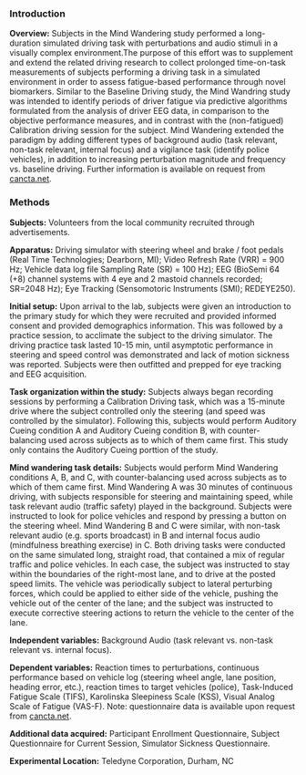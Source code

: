 ### Introduction

**Overview:** Subjects in the Mind Wandering study performed a long-duration simulated driving task with perturbations and audio stimuli in a visually complex environment.The purpose of this effort was to supplement and extend the related driving research to collect prolonged time-on-task measurements of subjects performing a driving task in a simulated environment in order to assess fatigue-based performance through novel biomarkers. Similar to the Baseline Driving study, the Mind Wandring study was intended to identify periods of driver fatigue via predictive algorithms formulated from the analysis of driver EEG data, in comparison to the objective performance measures, and in contrast with the (non-fatigued) Calibration driving session for the subject. Mind Wandering extended the paradigm by adding different types of background audio (task relevant, non-task relevant, internal focus) and a vigilance task (identify police vehicles), in addition to increasing perturbation magnitude and frequency vs. baseline driving. Further information is available on request from [cancta.net](https://cancta.net).


### Methods   

**Subjects:** Volunteers from the local community recruited through advertisements.  
 
**Apparatus:**  Driving simulator with steering wheel and brake / foot pedals (Real Time Technologies; Dearborn, MI); Video Refresh Rate (VRR) = 900 Hz; Vehicle data log file Sampling Rate (SR) = 100 Hz); EEG (BioSemi 64 (+8) channel systems with 4 eye and 2 mastoid channels recorded; SR=2048 Hz); Eye Tracking (Sensomotoric Instruments (SMI); REDEYE250).     

**Initial setup:** Upon arrival to the lab, subjects were given an introduction to the primary study for which they were recruited and provided informed consent and provided demographics information. This was followed by a practice session, to acclimate the subject to the driving simulator. The driving practice task lasted 10-15 min, until asymptotic performance in steering and speed control was demonstrated and lack of motion sickness was reported. Subjects were then outfitted and prepped for eye tracking and EEG acquisition. 

**Task organization within the study:** Subjects always began recording sessions by performing a Calibration Driving task, which was a 15-minute drive where the subject controlled only the steering (and speed was controlled by the simulator). Following this, subjects would perform Auditory Cueing condition A and Auditory Cueing condition B, with counter-balancing used across subjects as to which of them came first. This study only contains the Auditory Cueing porttion of the study.

**Mind wandering task details:** Subjects would perform Mind Wandering conditions A, B, and C, with counter-balancing used across subjects as to which of them came first. Mind Wandering A was 30 minutes of continuous driving, with subjects responsible for steering and maintaining speed, while task relevant audio (traffic safety) played in the background. Subjects were instructed to look for police vehicles and respond by pressing a button on the steering wheel. Mind Wandering B and C were similar, with non-task relevant audio (e.g. sports broadcast) in B and internal focus audio (mindfulness breathing exercise) in C. Both driving tasks were conducted on the same simulated long, straight road, that contained a mix of regular traffic and police vehicles. In each case, the subject was instructed to stay within the boundaries of the right-most lane, and to drive at the posted speed limits. The vehicle was periodically subject to lateral perturbing forces, which could be applied to either side of the vehicle, pushing the vehicle out of the center of the lane; and the subject was instructed to execute corrective steering actions to return the vehicle to the center of the lane. 

**Independent variables:** Background Audio (task relevant vs. non-task relevant vs. internal focus).

**Dependent variables:** Reaction times to perturbations, continuous performance based on vehicle log (steering wheel angle, lane position, heading error, etc.), reaction times to target vehicles (police), Task-Induced Fatigue Scale (TIFS), Karolinska Sleepiness Scale (KSS), Visual Analog Scale of Fatigue (VAS-F).  Note: questionnaire data is available upon request from [cancta.net](https://cancta.net).

**Additional data acquired:** Participant Enrollment Questionnaire, Subject Questionnaire for Current Session, Simulator Sickness Questionnaire.  

**Experimental Location:** Teledyne Corporation, Durham, NC
